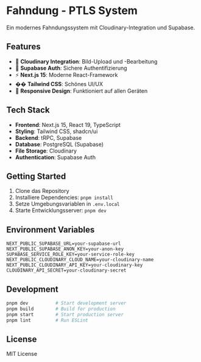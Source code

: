 # Fahndung - PTLS System

Ein modernes Fahndungssystem mit Cloudinary-Integration und Supabase.

## Features

- 🌟 **Cloudinary Integration**: Bild-Upload und -Bearbeitung
- 🔐 **Supabase Auth**: Sichere Authentifizierung
- ⚡ **Next.js 15**: Moderne React-Framework
- �� **Tailwind CSS**: Schönes UI/UX
- 📱 **Responsive Design**: Funktioniert auf allen Geräten

## Tech Stack

- **Frontend**: Next.js 15, React 19, TypeScript
- **Styling**: Tailwind CSS, shadcn/ui
- **Backend**: tRPC, Supabase
- **Database**: PostgreSQL (Supabase)
- **File Storage**: Cloudinary
- **Authentication**: Supabase Auth

## Getting Started

1. Clone das Repository
2. Installiere Dependencies: `pnpm install`
3. Setze Umgebungsvariablen in `.env.local`
4. Starte Entwicklungsserver: `pnpm dev`

## Environment Variables

```env
NEXT_PUBLIC_SUPABASE_URL=your-supabase-url
NEXT_PUBLIC_SUPABASE_ANON_KEY=your-anon-key
SUPABASE_SERVICE_ROLE_KEY=your-service-role-key
NEXT_PUBLIC_CLOUDINARY_CLOUD_NAME=your-cloudinary-name
NEXT_PUBLIC_CLOUDINARY_API_KEY=your-cloudinary-key
CLOUDINARY_API_SECRET=your-cloudinary-secret
```

## Development

```bash
pnpm dev          # Start development server
pnpm build        # Build for production
pnpm start        # Start production server
pnpm lint         # Run ESLint
```

## License

MIT License
